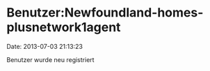 Benutzer:Newfoundland-homes-plusnetwork1agent
=============================================

Date: 2013-07-03 21:13:23

Benutzer wurde neu registriert
